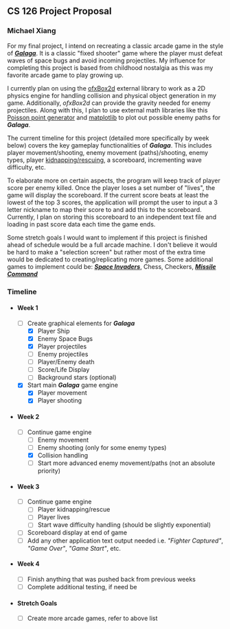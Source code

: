 ## CS 126 Project Proposal 
### Michael Xiang
For my final project, I intend on recreating a classic arcade game in the style of [__*Galaga*__](https://en.wikipedia.org/wiki/Galaga). It is a classic "fixed shooter" game where the player must defeat waves of space bugs and avoid incoming projectiles. My influence for completing this project is based from childhood nostalgia as this was my favorite arcade game to play growing up.

I currently plan on using the [ofxBox2d](https://github.com/vanderlin/ofxBox2d) external library to work as a 2D physics engine for handling collision and physical object generation in my game. Additionally, *ofxBox2d* can provide the gravity needed for enemy projectiles. Along with this, I plan to use external math libraries like this [Poisson point generator](https://github.com/corporateshark/poisson-disk-generator) and [matplotlib](https://github.com/lava/matplotlib-cpp) to plot out possible enemy paths for __*Galaga*__.

The current timeline for this project (detailed more specifically by week below) covers the key gameplay functionalities of __*Galaga*__. This includes player movement/shooting, enemy movement (paths)/shooting, enemy types, player [kidnapping/rescuing](https://youtu.be/bnGl9P2TVUc?t=43), a scoreboard, incrementing wave difficulty, etc.

To elaborate more on certain aspects, the program will keep track of player score per enemy killed. Once the player loses a set number of "lives", the game will display the scoreboard. If the current score beats at least the lowest of the top 3 scores, the application will prompt the user to input a 3 letter nickname to map their score to and add this to the scoreboard. Currently, I plan on storing this scoreboard to an independent text file and loading in past score data each time the game ends.

Some stretch goals I would want to implement if this project is finished ahead of schedule would be a full arcade machine. I don't believe it would be hard to make a "selection screen" but rather most of the extra time would be dedicated to creating/replicating more games. Some additional games to implement could be: [__*Space Invaders*__](https://en.wikipedia.org/wiki/Space_Invaders), Chess, Checkers, [__*Missile Command*__](https://en.wikipedia.org/wiki/Missile_Command)
### Timeline
- #### Week 1
  - [ ] Create graphical elements for __*Galaga*__
    - [X] Player Ship
    - [X] Enemy Space Bugs
    - [X] Player projectiles
    - [ ] Enemy projectiles
    - [ ] Player/Enemy death
    - [ ] Score/Life Display
    - [ ] Background stars (optional)
  - [X] Start main __*Galaga*__ game engine
    - [X] Player movement
    - [X] Player shooting
- #### Week 2
  - [ ] Continue game engine
    - [ ] Enemy movement
    - [ ] Enemy shooting (only for some enemy types)
    - [X] Collision handling
    - [ ] Start more advanced enemy movement/paths (not an absolute priority)
- #### Week 3
  - [ ] Continue game engine
    - [ ] Player kidnapping/rescue
    - [ ] Player lives
    - [ ] Start wave difficulty handling (should be slightly exponential)
  - [ ] Scoreboard display at end of game
  - [ ] Add any other application text output needed i.e. *"Fighter Captured"*, *"Game Over"*, *"Game Start"*, etc.
- #### Week 4
  - [ ] Finish anything that was pushed back from previous weeks
  - [ ] Complete additional testing, if need be
- #### Stretch Goals
  - [ ] Create more arcade games, refer to above list
